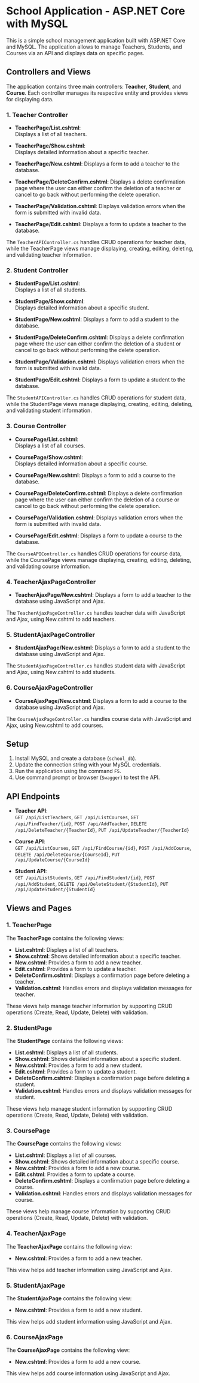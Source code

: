# School Application - ASP.NET Core with MySQL

This is a simple school management application built with ASP.NET Core and MySQL. The application allows to manage Teachers, Students, and Courses via an API and displays data on specific pages.

## Controllers and Views

The application contains three main controllers: **Teacher**, **Student**, and **Course**. Each controller manages its respective entity and provides views for displaying data.

### 1. **Teacher Controller**

- **TeacherPage/List.cshtml**:  
  Displays a list of all teachers.
  
- **TeacherPage/Show.cshtml**:  
  Displays detailed information about a specific teacher.

- **TeacherPage/New.cshtml**:
  Displays a form to add a teacher to the database.

- **TeacherPage/DeleteConfirm.cshtml**:
   Displays a delete confirmation page where the user can either confirm the deletion of a teacher or cancel to go back without performing the delete operation.

- **TeacherPage/Validation.cshtml**:
   Displays validation errors when the form is submitted with invalid data.
  
- **TeacherPage/Edit.cshtml**:
  Displays a form to update a teacher to the database.
  
The `TeacherAPIController.cs` handles CRUD operations for teacher data, while the TeacherPage views manage displaying, creating, editing, deleting, and validating teacher information.

### 2. **Student Controller**

- **StudentPage/List.cshtml**:  
  Displays a list of all students.
  
- **StudentPage/Show.cshtml**:  
  Displays detailed information about a specific student.

- **StudentPage/New.cshtml**:
  Displays a form to add a student to the database.

- **StudentPage/DeleteConfirm.cshtml**:
  Displays a delete confirmation page where the user can either confirm the deletion of a student or cancel to go back without performing the delete operation.

- **StudentPage/Validation.cshtml**:
  Displays validation errors when the form is submitted with invalid data.

- **StudentPage/Edit.cshtml**:
  Displays a form to update a student to the database.

The `StudentAPIController.cs` handles CRUD operations for student data, while the StudentPage views manage displaying, creating, editing, deleting, and validating student information.

### 3. **Course Controller**

- **CoursePage/List.cshtml**:  
  Displays a list of all courses.
  
- **CoursePage/Show.cshtml**:  
  Displays detailed information about a specific course.

- **CoursePage/New.cshtml**:
  Displays a form to add a course to the database.

- **CoursePage/DeleteConfirm.cshtml**:
  Displays a delete confirmation page where the user can either confirm the deletion of a course or cancel to go back without performing the delete operation.

- **CoursePage/Validation.cshtml**:
  Displays validation errors when the form is submitted with invalid data.

- **CoursePage/Edit.cshtml**:
  Displays a form to update a course to the database.

The `CourseAPIController.cs` handles CRUD operations for course data, while the CoursePage views manage displaying, creating, editing, deleting, and validating course information.

### 4. **TeacherAjaxPageController**
- **TeacherAjaxPage/New.cshtml**:
Displays a form to add a teacher to the database using JavaScript and Ajax.

The `TeacherAjaxPageController.cs` handles teacher data with JavaScript and Ajax, using New.cshtml to add teachers.

### 5. **StudentAjaxPageController**
- **StudentAjaxPage/New.cshtml**:
Displays a form to add a student to the database using JavaScript and Ajax.

The `StudentAjaxPageController.cs` handles student data with JavaScript and Ajax, using New.cshtml to add students.

### 6. **CourseAjaxPageController**
- **CourseAjaxPage/New.cshtml**:
Displays a form to add a course to the database using JavaScript and Ajax.

The `CourseAjaxPageController.cs` handles course data with JavaScript and Ajax, using New.cshtml to add courses.

## Setup

1. Install MySQL and create a database (`school_db`).
2. Update the connection string with your MySQL credentials.
3. Run the application using the command `F5`.
4. Use command prompt or browser (`Swagger`) to test the API.

## API Endpoints

- **Teacher API**:  
  `GET /api/ListTeachers`,  `GET /api/ListCourses`,  `GET /api/FindTeacher/{id}`, `POST /api/AddTeacher`, `DELETE /api/DeleteTeacher/{TeacherId}`, `PUT /api/UpdateTeacher/{TeacherId}`

- **Course API**:  
  `GET /api/ListCourses`, `GET /api/FindCourse/{id}`, `POST /api/AddCourse`, `DELETE /api/DeleteCourse/{CourseId}`, `PUT /api/UpdateCourse/{CourseId}`

- **Student API**:  
  `GET /api/ListStudents`, `GET /api/FindStudent/{id}`, `POST /api/AddStudent`, `DELETE /api/DeleteStudent/{StudentId}`, `PUT /api/UpdateStudent/{StudentId}`

## Views and Pages
### 1. TeacherPage

The **TeacherPage** contains the following views:

- **List.cshtml**: Displays a list of all teachers.
- **Show.cshtml**: Shows detailed information about a specific teacher.
- **New.cshtml**: Provides a form to add a new teacher.
- **Edit.cshtml**: Provides a form to update a teacher.
- **DeleteConfirm.cshtml**: Displays a confirmation page before deleting a teacher.
- **Validation.cshtml**: Handles errors and displays validation messages for teacher.

These views help manage teacher information by supporting CRUD operations (Create, Read, Update, Delete) with validation.

### 2. StudentPage

The **StudentPage** contains the following views:

- **List.cshtml**: Displays a list of all students.
- **Show.cshtml**: Shows detailed information about a specific student.
- **New.cshtml**: Provides a form to add a new student.
- **Edit.cshtml**: Provides a form to update a student.
- **DeleteConfirm.cshtml**: Displays a confirmation page before deleting a student.
- **Validation.cshtml**: Handles errors and displays validation messages for student.

These views help manage student information by supporting CRUD operations (Create, Read, Update, Delete) with validation.

### 3. CoursePage

The **CoursePage** contains the following views:

- **List.cshtml**: Displays a list of all courses.
- **Show.cshtml**: Shows detailed information about a specific course.
- **New.cshtml**: Provides a form to add a new course.
- **Edit.cshtml**: Provides a form to update a course.
- **DeleteConfirm.cshtml**: Displays a confirmation page before deleting a course.
- **Validation.cshtml**: Handles errors and displays validation messages for course.

These views help manage course information by supporting CRUD operations (Create, Read, Update, Delete) with validation.

### 4. TeacherAjaxPage

The **TeacherAjaxPage** contains the following view:
- **New.cshtml**: Provides a form to add a new teacher.
 
This view helps add teacher information using JavaScript and Ajax.

### 5. StudentAjaxPage

The **StudentAjaxPage** contains the following view:
- **New.cshtml**: Provides a form to add a new student.
 
This view helps add student information using JavaScript and Ajax.

### 6. CourseAjaxPage

The **CourseAjaxPage** contains the following view:
- **New.cshtml**: Provides a form to add a new course.

This view helps add course information using JavaScript and Ajax.


